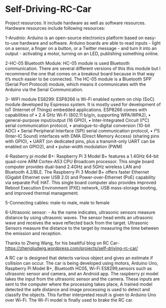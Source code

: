 # Self-Driving-RC-Car

Project resources: It include hardware as well as software resources. Hardware resources include following resources:

1-Arudnio:
Arduino is an open-source electronics platform based on easy-to-use hardware and software. Arduino boards are able to read inputs - light on a sensor, a finger on a button, or a Twitter message - and turn it into an output - activating a motor, turning on an LED, publishing something online.

2-HC-05 Bluetooth Module: 
HC-05 module is used Bluetooth communication.  There are several different versions of this this module but I recommend the one that comes on a breakout board because in that way it’s much easier to be connected. The HC-05 module is a Bluetooth SPP (Serial Port Protocol) module, which means it communicates with the Arduino via the Serial Communication.
			
3- WIFI module ES8299:
ESP8266 is Wi-Fi enabled system on chip (SoC) module developed by Espresso system. It is mostly used for development of IoT (Internet of Things) embedded applications.
ESP8266 comes with capabilities of
•	2.4 GHz Wi-Fi (802.11 b/g/n, supporting WPA/WPA2),
•	general-purpose input/output (16 GPIO),
•	Inter-Integrated Circuit (I²C) serial communication protocol,
•	analogue-to-digital conversion (10-bit ADC)
•	Serial Peripheral Interface (SPI) serial communication protocol,
•	I²S (Inter-IC Sound) interfaces with DMA (Direct Memory Access) (sharing pins with GPIO),
•	UART (on dedicated pins, plus a transmit-only UART can be enabled on GPIO2), and
•	pulse-width modulation (PWM)

4-Rasberry pi model B+:
Raspberry Pi 3 Model B+ features a 1.4GHz 64-bit quad-core ARM Cortex-A53 CPU Broadcom processor. This single board computer provides dual-band 2.4GHz and 5GHz wireless LAN and 
Bluetooth 4.2/BLE. The Raspberry Pi 3 Model B+ offers faster Ethernet (Gigabit Ethernet over USB 2.0) and Power-over-Ethernet (PoE) capability via separate PoE HAT. 
This single board computer also provides improved Reboot Execution Environment (PXE) network, USB mass-storage booting, and improved thermal management.

5-Connecting cables: male-to male, male to female

6-Ultrasonic sensor: -
As the name indicates, ultrasonic sensors measure distance by using ultrasonic waves.
The sensor head emits an ultrasonic wave and receives the wave reflected back from the target. 
Ultrasonic Sensors measure the distance to the target by measuring the time between the emission and reception.

Thanks to Zheng Wang, for his beaitiful blog on RC Car- https://zhengludwig.wordpress.com/projects/self-driving-rc-car/


A RC car is designed that detects various object and gives an estimate if collision can occur. 
The car is being developed using motors, Arduino Uno, Raspberry Pi Model B+, Bluetooth HC05, Wi-Fi ES8299,sensors such as ultrasonic sensor and camera,
and an Android app. 
The raspberry pi model takes the input from the ultrasonic sensor and the camera. 
These inputs are sent to the computer where the processing takes place, A trained model detected the safe distance and image processing is used to detect and 
classify the objects. This further interpreted result is given to Arduino Uno over Wi-Fi. The Wi-Fi model is finally used to brake the RC car. 


